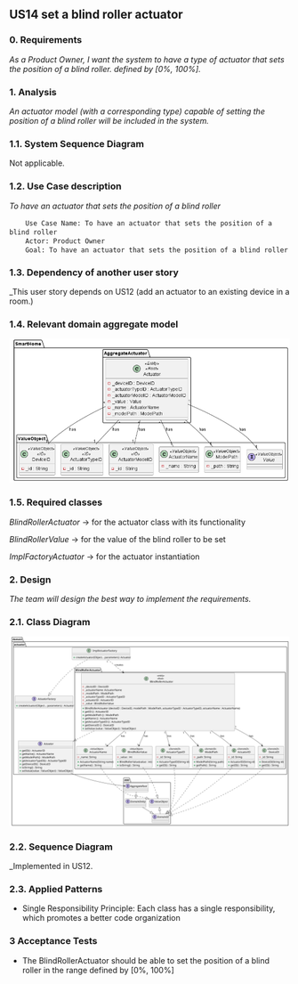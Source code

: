 ## US14 set a blind roller actuator

### 0. Requirements
_As a Product Owner, I want the system to have a type of actuator that sets the position of a blind roller.
defined by [0%, 100%]._

### 1. Analysis
_An actuator model (with a corresponding type) capable of setting the position of a blind roller will be included in the system._

### 1.1. System Sequence Diagram
Not applicable.

### 1.2. Use Case description
_To have an actuator that sets the position of a blind roller_
    
        Use Case Name: To have an actuator that sets the position of a blind roller
        Actor: Product Owner
        Goal: To have an actuator that sets the position of a blind roller

### 1.3. Dependency of another user story
_This user story depends on US12 (add an actuator to an existing
device in a room.)

### 1.4. Relevant domain aggregate model
![Actuator](../../general/agreggateModels/Actuator.png)

### 1.5. Required classes
_BlindRollerActuator_ -> for the actuator class with its functionality

_BlindRollerValue_ -> for the value of the blind roller to be set

_ImplFactoryActuator_ -> for the actuator instantiation

### 2. Design
_The team will design the best way to implement the requirements._

### 2.1. Class Diagram
![ClassDiagram](artifacts/US14CD.svg)

### 2.2. Sequence Diagram
_Implemented in US12.

### 2.3. Applied Patterns
- Single Responsibility Principle: Each class has a single responsibility, which promotes a better code organization

### 3 Acceptance Tests
- The BlindRollerActuator should be able to set the position of a blind roller in the range defined by [0%, 100%]











